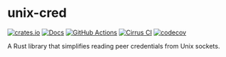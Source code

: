 # unix-cred

[![crates.io](https://img.shields.io/crates/v/unix-cred.svg)](https://crates.io/crates/unix-cred)
[![Docs](https://docs.rs/unix-cred/badge.svg)](https://docs.rs/unix-cred)
[![GitHub Actions](https://github.com/cptpcrd/unix-cred-rs/workflows/CI/badge.svg?branch=master&event=push)](https://github.com/cptpcrd/unix-cred-rs/actions?query=workflow%3ACI+branch%3Amaster+event%3Apush)
[![Cirrus CI](https://api.cirrus-ci.com/github/cptpcrd/unix-cred-rs.svg?branch=master)](https://cirrus-ci.com/github/cptpcrd/unix-cred-rs)
[![codecov](https://codecov.io/gh/cptpcrd/unix-cred-rs/branch/master/graph/badge.svg)](https://codecov.io/gh/cptpcrd/unix-cred-rs)

A Rust library that simplifies reading peer credentials from Unix sockets.

